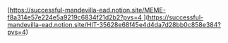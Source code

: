 [[https://successful-mandevilla-ead.notion.site/MEME-f8a314e57e224e5a9219c6834f21d2b2?pvs=4
](https://successful-mandevilla-ead.notion.site/HIT-35628e68f45e4d4da7d28bb0c858e384?pvs=4)](https://successful-mandevilla-ead.notion.site/HIT-35628e68f45e4d4da7d28bb0c858e384?pvs=4)
